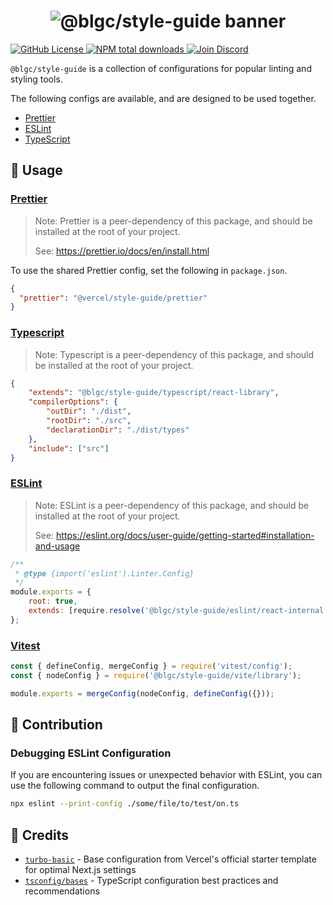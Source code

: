 <h1 align="center">
    <img src="https://raw.githubusercontent.com/builder-group/monorepo/develop/packages/config/.github/banner.svg" alt="@blgc/style-guide banner">
</h1>

<p align="left">
    <a href="https://github.com/builder-group/monorepo/blob/develop/LICENSE">
        <img src="https://img.shields.io/github/license/builder-group/monorepo.svg?label=license&style=flat&colorA=293140&colorB=FDE200" alt="GitHub License"/>
    </a>
    <a href="https://www.npmjs.com/package/@blgc/style-guide">
        <img src="https://img.shields.io/npm/dt/@blgc/style-guide.svg?label=downloads&style=flat&colorA=293140&colorB=FDE200" alt="NPM total downloads"/>
    </a>
    <a href="https://discord.gg/w4xE3bSjhQ">
        <img src="https://img.shields.io/discord/795291052897992724.svg?label=&logo=discord&logoColor=000000&color=293140&labelColor=FDE200" alt="Join Discord"/>
    </a>
</p>

`@blgc/style-guide` is a collection of configurations for
popular linting and styling tools.

The following configs are available, and are designed to be used together.

- [Prettier](#prettier)
- [ESLint](#eslint)
- [TypeScript](#typescript)

## 📖 Usage

### [Prettier](https://prettier.io/)

> Note: Prettier is a peer-dependency of this package, and should be installed
> at the root of your project.
>
> See: https://prettier.io/docs/en/install.html

To use the shared Prettier config, set the following in `package.json`.

```json
{
  "prettier": "@vercel/style-guide/prettier"
}
```

### [Typescript](https://www.typescriptlang.org/)

> Note: Typescript is a peer-dependency of this package, and should be installed
> at the root of your project.

```json
{
	"extends": "@blgc/style-guide/typescript/react-library",
	"compilerOptions": {
		"outDir": "./dist",
		"rootDir": "./src",
		"declarationDir": "./dist/types"
	},
	"include": ["src"]
}
```

### [ESLint](https://eslint.org/)

> Note: ESLint is a peer-dependency of this package, and should be installed
> at the root of your project.
>
> See: https://eslint.org/docs/user-guide/getting-started#installation-and-usage

```js
/**
 * @type {import('eslint').Linter.Config}
 */
module.exports = {
	root: true,
	extends: [require.resolve('@blgc/style-guide/eslint/react-internal'), 'plugin:storybook/recommended']
};
```

### [Vitest](https://vitest.dev/)

```js
const { defineConfig, mergeConfig } = require('vitest/config');
const { nodeConfig } = require('@blgc/style-guide/vite/library');

module.exports = mergeConfig(nodeConfig, defineConfig({}));
```

## 🙏 Contribution

### Debugging ESLint Configuration

If you are encountering issues or unexpected behavior with ESLint, you can use the following command to output the final configuration.

```bash
npx eslint --print-config ./some/file/to/test/on.ts
```

## 🌟 Credits

- [`turbo-basic`](https://github.com/vercel/turbo/tree/main/examples/basic) - Base configuration from Vercel's official starter template for optimal Next.js settings
- [`tsconfig/bases`](https://github.com/tsconfig/bases) - TypeScript configuration best practices and recommendations
